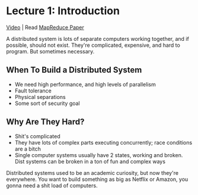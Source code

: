 # Lecture 1: Introduction

[Video](https://youtu.be/cQP8WApzIQQ?si=ys60ULiwMk_nvxmE) | Read [MapReduce Paper](https://pdos.csail.mit.edu/6.824/papers/mapreduce.pdf)

A distributed system is lots of separate computers working together, and if possible, should not exist. They're complicated, expensive, and hard to program. But sometimes necessary.

## When To Build a Distributed System

* We need high performance, and high levels of parallelism
* Fault tolerance
* Physical separations
* Some sort of security goal

## Why Are They Hard?

* Shit's complicated
* They have lots of complex parts executing concurrently; race conditions are a bitch
* Single computer systems usually have 2 states, working and broken. Dist systems can be broken in a ton of fun and complex ways

Distributed systems used to be an academic curiosity, but now they're everywhere. You want to build something as big as Netflix or Amazon, you gonna need a shit load of computers.
